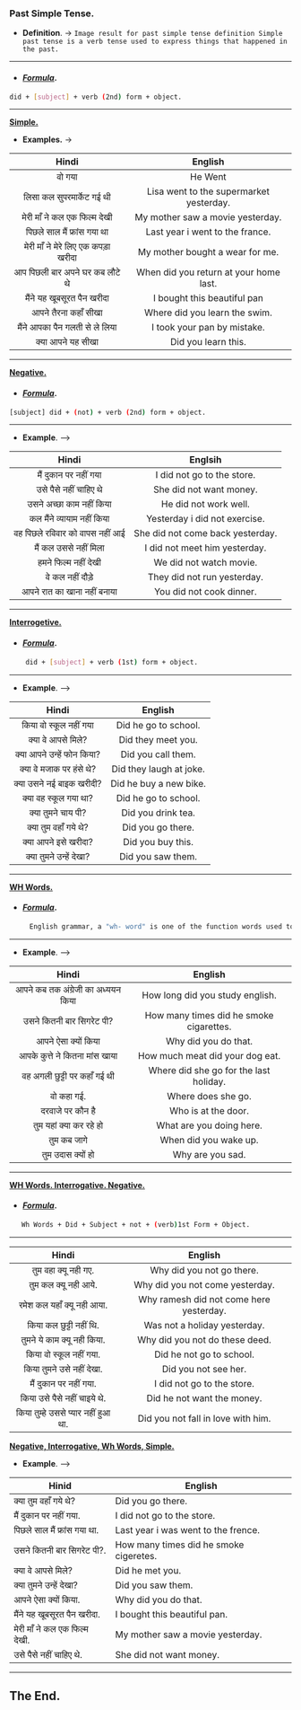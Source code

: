 ### Past Simple Tense.

* __Definition__. -> ``Image result for past simple tense definition
Simple past tense is a verb tense used to express things that happened in the past.``
---
* #### _<u>Formula</u>_.
```bash
did + [subject] + verb (2nd) form + object.
```
---
<u> __Simple.__</u>

* __Examples.__ ->

|Hindi     | English       |
|:-:     | :-:          |
|वो गया   | He Went |
|लिसा कल सुपरमार्केट गई थी| Lisa went to the supermarket yesterday.|
|मेरी माँ ने कल एक फिल्म देखी | My mother saw a movie yesterday.|
|पिछले साल मैं फ्रांस गया था | Last year i went to the france.|
|मेरी माँ ने मेरे लिए एक कपड़ा खरीदा | My mother bought a wear for me.|
|आप पिछली बार अपने घर कब लौटे थे| When did you return at your home last.|
|मैंने यह खूबसूरत पैन खरीदा | I bought this beautiful pan|
|आपने तैरना कहाँ सीखा| Where did you learn the swim.|
|मैंने आपका पैन गलती से ले लिया| I took your pan by mistake.|
|क्या आपने यह सीखा| Did you learn this.|
---
<u> __Negative.__</u>
* #### _<u>Formula</u>_.
```bash
[subject] did + (not) + verb (2nd) form + object.
```
---

* __Example__. -->

| Hindi | Englsih     |
|:-:            |:-:   |
|मैं दुकान पर नहीं गया| I did not go to the store.|
|उसे पैसे नहीं चाहिए थे| She did not want money.|
|उसने अच्छा काम नहीं किया| He did not work well.|
|कल मैंने व्यायाम नहीं किया| Yesterday i did not exercise.|
|वह पिछले रविवार को वापस नहीं आई|She did not come back yesterday.|
|मैं कल उससे नहीं मिला| I did not meet him yesterday.|
|हमने फिल्म नहीं देखी| We did not watch movie.|
|वे कल नहीं दौड़े| They did not run yesterday.|
|आपने रात का खाना नहीं बनाया|You did not cook dinner.|
---
<u> __Interrogetive.__</u>
* #### _<u>Formula</u>_.
```bash
    did + [subject] + verb (1st) form + object.
```
---
* __Example__. -->

|Hindi        |English     |
|:-:          |:-:         |
|किया वो स्कूल नहीं गया| Did he go to school.|
|क्या वे आपसे मिले?| Did they meet you.|
|क्या आपने उन्हें फोन किया?|Did you call them.|
|क्या वे मजाक पर हंसे थे?|Did they laugh at joke.|
|क्या उसने नई बाइक खरीदी?|Did he buy a new bike.|
|क्या वह स्कूल गया था?|Did he go to school.|
|क्या तुमने चाय पी?|Did you drink tea.|
|क्या तुम वहाँ गये थे?|Did you go there.|
|क्या आपने इसे खरीदा?|Did you buy this.|
|क्या तुमने उन्हें देखा?|Did you saw them.|
---

<u> __WH Words.__</u>
* #### _<u>Formula</u>_.
```bash
     English grammar, a "wh- word" is one of the function words used to begin a wh- question: what, who, whom, whose, which, when, where, why, and how.
 ```
 ---
 * __Example__. -->

 |Hindi     | English       |
 |:-:       | :-:           |
 |आपने कब तक अंग्रेजी का अध्ययन किया|How long did you study english.|
 |उसने कितनी बार सिगरेट पी?|How many times did he smoke cigarettes.|
 |आपने ऐसा क्यों किया|Why did you do that.|
 |आपके कुत्ते ने कितना मांस खाया|How much meat did your dog eat.|
 |वह अगली छुट्टी पर कहाँ गई थी|Where did she go for the last holiday.|
 |वो कहा गई.|Where does she go.|
 |दरवाजे पर कौन है|Who is at the door.|
 |तुम यहां क्या कर रहे हो|What are you doing here.|
 |तुम कब जागे|When did you wake up.|
 |तुम उदास क्यों हो|Why are you sad.|
---

<u> __WH Words. Interrogative. Negative.__</u>
* #### _<u>Formula</u>_.
```bash
   Wh Words + Did + Subject + not + (verb)1st Form + Object.
   ```
   ---
   |Hindi    | English    |
   |:-:      |:-:         |
   |तुम वहा क्यू नही गए. | Why did you not go there.|
   |तुम कल क्यू नही आये. | Why did you not come yesterday.|
   |रमेश कल यहाँ क्यू नही आया. | Why ramesh did not come here yesterday.|
   |किया कल छुट्टी नहीं थि. | Was not a holiday yesterday.|
   |तुमने ये काम क्यू नही किया. | Why did you not do these deed.|
   |किया वो स्कूल नहीं गया. | Did he not go to school.|
   |किया तुमने उसे नहीं देखा. | Did you not see her.|
   |मैं दुकान पर नहीं गया.| I did not go to the store.|
   |किया उसे पैसे नहीं चाइये थे. | Did he not want the money.|
   |किया तुम्हे उससे प्यार नहीं हुआ था.| Did you not fall in love with him.|

<u> __Negative, Interrogative, Wh Words, Simple.__</u>

 * __Example__. -->

|   Hinid   | English   |
|---        | ---       |
|क्या तुम वहाँ गये थे? | Did you go there.|
|मैं दुकान पर नहीं गया. | I did not go to the store.|
|पिछले साल मैं फ्रांस गया था. | Last year i was went to the frence.|
|उसने कितनी बार सिगरेट पी?.| How many times did he smoke cigeretes.|
|क्या वे आपसे मिले? | Did he met you.|
|क्या तुमने उन्हें देखा? | Did you saw them.|
|आपने ऐसा क्यों किया. | Why did you do that.|
|मैंने यह खूबसूरत पैन खरीदा. | I bought this beautiful pan.|
|मेरी माँ ने कल एक फिल्म देखी. | My mother saw a movie yesterday.|
|उसे पैसे नहीं चाहिए थे. | She did not want money.|
---
## The End.
